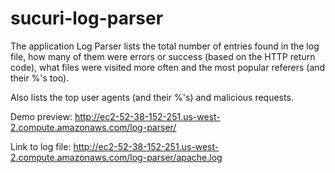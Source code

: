 # sucuri-log-parser
The application Log Parser lists the total number of entries found in the log file, how many of them were 
errors or success (based on the HTTP return code), what files were visited more often and the most popular referers (and their %'s too).

Also lists the top user agents (and their %'s) and malicious requests.

Demo preview: http://ec2-52-38-152-251.us-west-2.compute.amazonaws.com/log-parser/

Link to log file: http://ec2-52-38-152-251.us-west-2.compute.amazonaws.com/log-parser/apache.log

